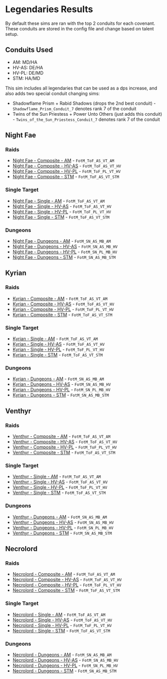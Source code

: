 # Legendaries Results

By default these sims are ran with the top 2 conduits for each covenant. These conduits are stored in the config file and change based on talent setup.

## Conduits Used
- AM: MD/HA
- HV-AS: DE/HA
- HV-PL: DE/MD
- STM: HA/MD

This sim includes all legendaries that can be used as a dps increase, and also adds two special conduit changing sims:
- Shadowflame Prism + Rabid Shadows (drops the 2nd best conduit) - `Shadowflame_Prism_Conduit_7` denotes rank 7 of the conduit
- Twins of the Sun Priestess + Power Unto Others (just adds this conduit) - `Twins_of_the_Sun_Priestess_Conduit_7` denotes rank 7 of the conduit

## Night Fae
### Raids
- [Night Fae - Composite - AM](results/Results_Composite_am_night_fae.md) - `FotM_ToF_AS_VT_AM`
- [Night Fae - Composite - HV-AS](results/Results_Composite_hv-as_night_fae.md) - `FotM_ToF_AS_VT_HV`
- [Night Fae - Composite - HV-PL](results/Results_Composite_hv-pl_night_fae.md) - `FotM_ToF_PL_VT_HV`
- [Night Fae - Composite - STM](results/Results_Composite_stm_night_fae.md) - `FotM_ToF_AS_VT_STM`

### Single Target
- [Night Fae - Single - AM](results/Results_Single_am_night_fae.md) - `FotM_ToF_AS_VT_AM`
- [Night Fae - Single - HV-AS](results/Results_Single_hv-as_night_fae.md) - `FotM_ToF_AS_VT_HV`
- [Night Fae - Single - HV-PL](results/Results_Single_hv-pl_night_fae.md) - `FotM_ToF_PL_VT_HV`
- [Night Fae - Single - STM](results/Results_Single_stm_night_fae.md) - `FotM_ToF_AS_VT_STM`

### Dungeons
- [Night Fae - Dungeons - AM](results/Results_Dungeons_am_night_fae.md) - `FotM_SN_AS_MB_AM`
- [Night Fae - Dungeons - HV-AS](results/Results_Dungeons_hv-as_night_fae.md) - `FotM_SN_AS_MB_HV`
- [Night Fae - Dungeons - HV-PL](results/Results_Dungeons_hv-pl_night_fae.md) - `FotM_SN_PL_MB_HV`
- [Night Fae - Dungeons - STM](results/Results_Dungeons_stm_night_fae.md) - `FotM_SN_AS_MB_STM`

## Kyrian
### Raids
- [Kyrian - Composite - AM](results/Results_Composite_am_kyrian.md) - `FotM_ToF_AS_VT_AM`
- [Kyrian - Composite - HV-AS](results/Results_Composite_hv-as_kyrian.md) - `FotM_ToF_AS_VT_HV`
- [Kyrian - Composite - HV-PL](results/Results_Composite_hv-pl_kyrian.md) - `FotM_ToF_PL_VT_HV`
- [Kyrian - Composite - STM](results/Results_Composite_stm_kyrian.md) - `FotM_ToF_AS_VT_STM`

### Single Target
- [Kyrian - Single - AM](results/Results_Single_am_kyrian.md) - `FotM_ToF_AS_VT_AM`
- [Kyrian - Single - HV-AS](results/Results_Single_hv-as_kyrian.md) - `FotM_ToF_AS_VT_HV`
- [Kyrian - Single - HV-PL](results/Results_Single_hv-pl_kyrian.md) - `FotM_ToF_PL_VT_HV`
- [Kyrian - Single - STM](results/Results_Single_stm_kyrian.md) - `FotM_ToF_AS_VT_STM`

### Dungeons
- [Kyrian - Dungeons - AM](results/Results_Dungeons_am_kyrian.md) - `FotM_SN_AS_MB_AM`
- [Kyrian - Dungeons - HV-AS](results/Results_Dungeons_hv-as_kyrian.md) - `FotM_SN_AS_MB_HV`
- [Kyrian - Dungeons - HV-PL](results/Results_Dungeons_hv-pl_kyrian.md) - `FotM_SN_PL_MB_HV`
- [Kyrian - Dungeons - STM](results/Results_Dungeons_stm_kyrian.md) - `FotM_SN_AS_MB_STM`

## Venthyr
### Raids
- [Venthyr - Composite - AM](results/Results_Composite_am_venthyr.md) - `FotM_ToF_AS_VT_AM`
- [Venthyr - Composite - HV-AS](results/Results_Composite_hv-as_venthyr.md) - `FotM_ToF_AS_VT_HV`
- [Venthyr - Composite - HV-PL](results/Results_Composite_hv-pl_venthyr.md) - `FotM_ToF_PL_VT_HV`
- [Venthyr - Composite - STM](results/Results_Composite_stm_venthyr.md) - `FotM_ToF_AS_VT_STM`

### Single Target
- [Venthyr - Single - AM](results/Results_Single_am_venthyr.md) - `FotM_ToF_AS_VT_AM`
- [Venthyr - Single - HV-AS](results/Results_Single_hv-as_venthyr.md) - `FotM_ToF_AS_VT_HV`
- [Venthyr - Single - HV-PL](results/Results_Single_hv-pl_venthyr.md) - `FotM_ToF_PL_VT_HV`
- [Venthyr - Single - STM](results/Results_Single_stm_venthyr.md) - `FotM_ToF_AS_VT_STM`

### Dungeons
- [Venthyr - Dungeons - AM](results/Results_Dungeons_am_venthyr.md) - `FotM_SN_AS_MB_AM`
- [Venthyr - Dungeons - HV-AS](results/Results_Dungeons_hv-as_venthyr.md) - `FotM_SN_AS_MB_HV`
- [Venthyr - Dungeons - HV-PL](results/Results_Dungeons_hv-pl_venthyr.md) - `FotM_SN_PL_MB_HV`
- [Venthyr - Dungeons - STM](results/Results_Dungeons_stm_venthyr.md) - `FotM_SN_AS_MB_STM`

## Necrolord
### Raids
- [Necrolord - Composite - AM](results/Results_Composite_am_necrolord.md) - `FotM_ToF_AS_VT_AM`
- [Necrolord - Composite - HV-AS](results/Results_Composite_hv-as_necrolord.md) - `FotM_ToF_AS_VT_HV`
- [Necrolord - Composite - HV-PL](results/Results_Composite_hv-pl_necrolord.md) - `FotM_ToF_PL_VT_HV`
- [Necrolord - Composite - STM](results/Results_Composite_stm_necrolord.md) - `FotM_ToF_AS_VT_STM`

### Single Target
- [Necrolord - Single - AM](results/Results_Single_am_necrolord.md) - `FotM_ToF_AS_VT_AM`
- [Necrolord - Single - HV-AS](results/Results_Single_hv-as_necrolord.md) - `FotM_ToF_AS_VT_HV`
- [Necrolord - Single - HV-PL](results/Results_Single_hv-pl_necrolord.md) - `FotM_ToF_PL_VT_HV`
- [Necrolord - Single - STM](results/Results_Single_stm_necrolord.md) - `FotM_ToF_AS_VT_STM`

### Dungeons
- [Necrolord - Dungeons - AM](results/Results_Dungeons_am_necrolord.md) - `FotM_SN_AS_MB_AM`
- [Necrolord - Dungeons - HV-AS](results/Results_Dungeons_hv-as_necrolord.md) - `FotM_SN_AS_MB_HV`
- [Necrolord - Dungeons - HV-PL](results/Results_Dungeons_hv-pl_necrolord.md) - `FotM_SN_PL_MB_HV`
- [Necrolord - Dungeons - STM](results/Results_Dungeons_stm_necrolord.md) - `FotM_SN_AS_MB_STM`